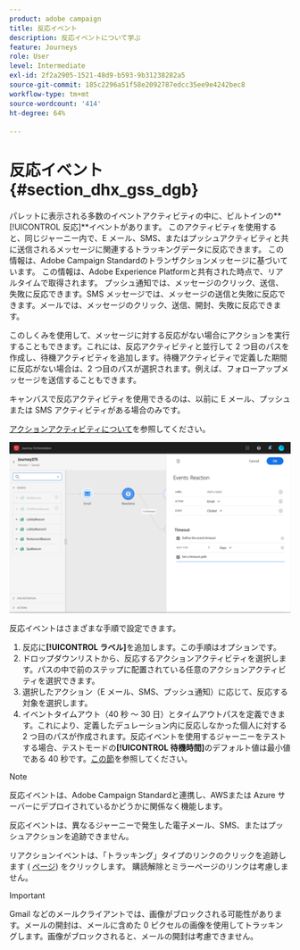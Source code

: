 ```yaml
---
product: adobe campaign
title: 反応イベント
description: 反応イベントについて学ぶ
feature: Journeys
role: User
level: Intermediate
exl-id: 2f2a2905-1521-48d9-b593-9b31238282a5
source-git-commit: 185c2296a51f58e2092787edcc35ee9e4242bec8
workflow-type: tm+mt
source-wordcount: '414'
ht-degree: 64%

---
```


# 反応イベント {#section_dhx_gss_dgb}

パレットに表示される多数のイベントアクティビティの中に、ビルトインの&#x200B;**[!UICONTROL 反応]**イベントがあります。
このアクティビティを使用すると、同じジャーニー内で、E メール、SMS、またはプッシュアクティビティと共に送信されるメッセージに関連するトラッキングデータに反応できます。 この情報は、Adobe Campaign Standardのトランザクションメッセージに基づいています。 この情報は、Adobe Experience Platformと共有された時点で、リアルタイムで取得されます。 プッシュ通知では、メッセージのクリック、送信、失敗に反応できます。SMS メッセージでは、メッセージの送信と失敗に反応できます。メールでは、メッセージのクリック、送信、開封、失敗に反応できます。

このしくみを使用して、メッセージに対する反応がない場合にアクションを実行することもできます。これには、反応アクティビティと並行して 2 つ目のパスを作成し、待機アクティビティを追加します。待機アクティビティで定義した期間に反応がない場合は、2 つ目のパスが選択されます。例えば、フォローアップメッセージを送信することもできます。

キャンバスで反応アクティビティを使用できるのは、以前に E メール、プッシュまたは SMS アクティビティがある場合のみです。

[アクションアクティビティについて](../building-journeys/about-action-activities.md)を参照してください。

![](../assets/journey45.png)

反応イベントはさまざまな手順で設定できます。

1. 反応に&#x200B;**[!UICONTROL ラベル]**&#x200B;を追加します。この手順はオプションです。
1. ドロップダウンリストから、反応するアクションアクティビティを選択します。パスの中で前のステップに配置されている任意のアクションアクティビティを選択できます。
1. 選択したアクション（E メール、SMS、プッシュ通知）に応じて、反応する対象を選択します。
1. イベントタイムアウト（40 秒 ～ 30 日）とタイムアウトパスを定義できます。これにより、定義したデュレーション内に反応しなかった個人に対する 2 つ目のパスが作成されます。反応イベントを使用するジャーニーをテストする場合、テストモードの&#x200B;**[!UICONTROL 待機時間]**&#x200B;のデフォルト値は最小値である 40 秒です。[この節](../building-journeys/testing-the-journey.md)を参照してください。

>[!NOTE]
>
>反応イベントは、Adobe Campaign Standardと連携し、AWSまたは Azure サーバーにデプロイされているかどうかに関係なく機能します。
>
>反応イベントは、異なるジャーニーで発生した電子メール、SMS、またはプッシュアクションを追跡できません。
>
>リアクションイベントは、「トラッキング」タイプのリンクのクリックを追跡します ( [ページ](https://experienceleague.adobe.com/docs/campaign-standard/using/designing-content/links.html#about-tracked-urls)) をクリックします。 購読解除とミラーページのリンクは考慮しません。

>[!IMPORTANT]
>
>Gmail などのメールクライアントでは、画像がブロックされる可能性があります。メールの開封は、メールに含めた 0 ピクセルの画像を使用してトラッキングします。画像がブロックされると、メールの開封は考慮できません。

